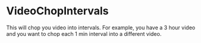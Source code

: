 # VideoChopIntervals
This will chop you video into intervals. For example, you have a 3 hour video and you want to chop each 1 min interval into a different video.
